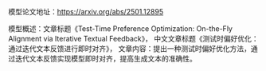 模型论文地址：https://arxiv.org/abs/2501.12895

模型概述：文章标题《Test-Time Preference Optimization: On-the-Fly Alignment via Iterative Textual Feedback》，
中文文章标题《测试时偏好优化：通过迭代文本反馈进行即时对齐》，
文章内容：提出一种测试时偏好优化方法，通过迭代文本反馈实现模型即时对齐，提高生成文本的准确性。
